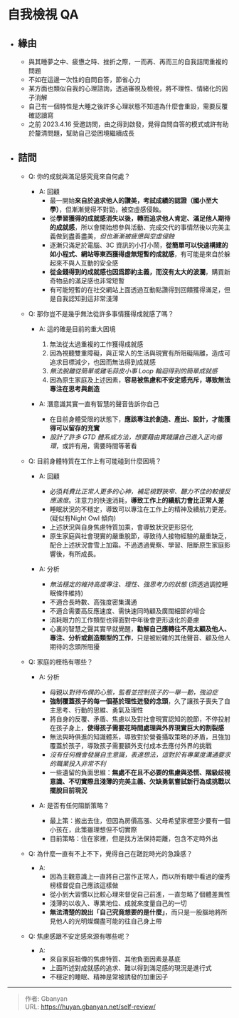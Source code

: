 # 自我檢視 QA


- ## 緣由
    - 與其睡夢之中、疲憊之時、挫折之際，一而再、再而三的自我詰問重複的問題
    - 不如在這邊一次性的自問自答，節省心力
    - 某方面也類似自我的心理諮詢，透過審視及檢視，將不理性、情緒化的因子消解
    - 自己有一個特性是大睡之後許多心理狀態不知道為什麼會重設，需要反覆確認讀寫
    - 之前 2023.4.16 受邀訪問，由之得到啟發，覺得自問自答的模式或許有助於釐清問題，幫助自己從困境繼續成長
- ## 詰問
    - Q: 你的成就與滿足感究竟來自何處？
        - A: 回顧
            * 最一開始**來自於追求他人的讚美，考試成績的認證（國小至大學）**，但漸漸覺得不對勁，被空虛感侵蝕。
            * 從**學習獲得的成就感消失以後，轉而追求他人肯定、滿足他人期待的成就感**，所以會開始想參與活動、完成交代的事情然後以完美主義做到盡善盡美，*但也漸漸被疲憊與空虛侵蝕*
            * 逐漸只滿足於電腦、3C 資訊的小打小鬧，**從簡單可以快速構建的如小程式、網站等東西獲得虛無短暫的成就感**，有可能是來自於躲起來不與人互動的安全感
            * **從金錢得到的成就感也因爲節約主義，而沒有太大的波瀾**，購買新奇物品的滿足感也非常短暫
            * 有可能短暫的在社交網站上面透過互動點讚得到回饋獲得滿足，但是自我認知到這非常淺薄

    - Q: 那你豈不是幾乎無法從許多事情獲得成就感了嗎？
        - A: 這的確是目前的重大困境
            1. 無法從太過重複的工作獲得成就感
            2. 因為視聽雙重障礙，與正常人的生活與現實有所阻礙隔離，造成可追求目標減少，也因而無法得到成就感
            4. *無法脫離從簡單或雞毛蒜皮小事 Loop 輪迴得到的簡單成就感*
            5. 因為原生家庭及上述因素，**容易被焦慮和不安定感充斥，導致無法專注在思考與創造**

        - A: 潛意識其實一直有智慧的聲音告訴你自己
            * 在目前身體受限的狀態下，**應該專注於創造、產出、設計，才能獲得可以留存的充實**
            * *設計了許多 GTD 體系或方法，想要藉由實踐讓自己進入正向循環*，或許有用，需要時間等著看

    - Q: 目前身體特質在工作上有可能碰到什麼困境？
        - A: 回顧
            * 必須*耗費比正常人更多的心神，補足視野狹窄、聽力不佳的較慢反應速度*。注意力的快速消耗，**導致工作上的續航力會比正常人差**
            * 睡眠狀況的不穩定，導致可以專注在工作上的精神及續航力更差。(疑似有Night Owl 傾向)
            * 上述狀況與自身焦慮特質加乘，會導致狀況更形惡化
            * 原生家庭與社會現實的嚴重脫節，導致待人接物經驗的嚴重缺乏，配合上述狀況會雪上加霜。不過透過覺察、學習、阻斷原生家庭影響後，有所成長。

        - A: 分析
            * *無法穩定的維持高度專注、理性、強思考力的狀態* (須透過調控睡眠條件維持)
            * 不適合長時數、高強度密集溝通
            * 不適合需要高反應速度、需快速同時顧及廣闊細節的場合
            * 消耗眼力的工作類型也得面對中年後會更形退化的憂慮
            * 心裏的智慧之聲其實早就覺醒，**勸解自己應轉往不用太顧及他人、專注、分析或創造類型的工作**，只是被紛雜的其他聲音、顧及他人期待的念頭所阻擾

    - Q: 家庭的桎梏有哪些？
        - A: 分析
            * 母親以*對待布偶的心態，監看並控制孩子的一舉一動，強迫症*
            * **強制覆蓋孩子的每一個基於理性迸發的念頭**，久了讓孩子喪失了自主思考、行動的思維、勇氣及理性
            * 將自身的反覆、矛盾、焦慮以及對社會現實認知的脫節，不停投射在孩子身上，**使得孩子需要花時間處理與外界現實巨大的割裂感**
            * 無法與時俱進的知識體系，導致對於營養攝取策略的矛盾，且強加覆蓋於孩子，導致孩子需要額外支付成本去應付外界的挑戰
            * *沒有任何機會發展自主意識，表達想法，這對於有專業度溝通要求的職業投入非常不利*
            * 一些遺留的負面思維：**無處不在且不必要的焦慮與恐慌、階級歧視意識、不切實際且淺薄的完美主義、欠缺勇氣嘗試新行為或挑戰以擺脫目前現況**

        - A: 是否有任何阻斷策略？
            * 最上策：搬出去住，但因為房價高漲、父母希望家裡至少要有一個小孩在，此策雖理想但不切實際
            * 目前策略：住在家裡，但是找方法保持距離，包含不定時外出

    - Q: 為什麼一直有不上不下，覺得自己在蹉跎時光的急躁感？
        - A:
            * 因為主觀意識上一直將自己當作正常人，而以所有眼中看過的優秀榜樣督促自己應該這樣做
            * 從小到大習慣以比較心理來督促自己前進，一直忽略了個體差異性
            * 淺薄的以收入、專業地位、成就來度量自己的一切
            * **無法清楚的說出「自己究竟想要的是什麼」**，而只是一股腦地將所見他人的光明燦爛盡可能的往自己身上帶

    - Q: 焦慮感跟不安定感來源有哪些呢？
        - A:
            * 來自家庭祖傳的焦慮特質、其他負面因素是基底
            * 上面所述對成就感的追求、難以得到滿足感的現況是進行式
            * 不穩定的睡眠、精神是常被誘發的加重因子



---

> 作者: Gbanyan  
> URL: https://huyan.gbanyan.net/self-review/  

